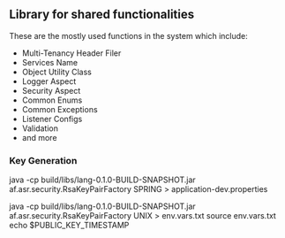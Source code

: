 ## Library for shared functionalities


These are the mostly used functions in the system which include:

- Multi-Tenancy Header Filer
- Services Name
- Object Utility Class
- Logger Aspect 
- Security Aspect 
- Common Enums
- Common Exceptions
- Listener Configs
- Validation 
- and more


### Key Generation

java -cp build/libs/lang-0.1.0-BUILD-SNAPSHOT.jar af.asr.security.RsaKeyPairFactory SPRING > application-dev.properties

java -cp build/libs/lang-0.1.0-BUILD-SNAPSHOT.jar  af.asr.security.RsaKeyPairFactory UNIX > env.vars.txt
source env.vars.txt
echo $PUBLIC_KEY_TIMESTAMP
